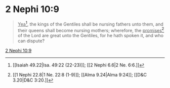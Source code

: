# 2 Nephi 10:9

> <u>Yea</u>[^a], the kings of the Gentiles shall be nursing fathers unto them, and their queens shall become nursing mothers; wherefore, the <u>promises</u>[^b] of the Lord are great unto the Gentiles, for he hath spoken it, and who can dispute?

[2 Nephi 10:9](https://www.churchofjesuschrist.org/study/scriptures/bofm/2-ne/10?lang=eng&id=p9#p9)


[^a]: [[Isaiah 49.22|Isa. 49:22 (22-23)]]; [[2 Nephi 6.6|2 Ne. 6:6.]]
[^b]: [[1 Nephi 22.8|1 Ne. 22:8 (1-9)]]; [[Alma 9.24|Alma 9:24]]; [[D&C 3.20|D&C 3:20.]]
